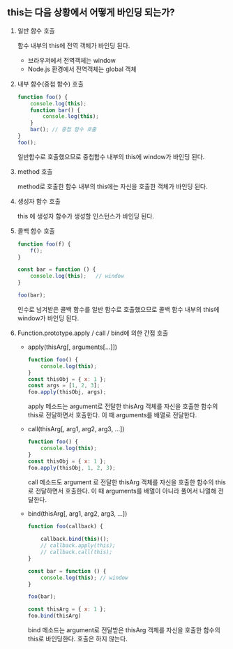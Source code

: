 ## this는 다음 상황에서 어떻게 바인딩 되는가?
1. 일반 함수 호출

   함수 내부의 this에 전역 객체가 바인딩 된다.

   - 브라우저에서 전역객체는  window
   - Node.js 환경에서 전역객체는 global 객체

2. 내부 함수(중첩 함수) 호출

   ``` javascript
   function foo() {
       console.log(this);
       function bar() {
           console.log(this);
       }
       bar(); // 중첩 함수 호출
   }
   foo();
   ```

   일반함수로 호출했으므로  중첩함수 내부의 this에 window가 바인딩 된다.

3. method 호출

   method로 호출한 함수 내부의 this에는 자신을 호출한 객체가 바인딩 된다.

4. 생성자 함수 호출

   this 에 생성자 함수가 생성할 인스턴스가 바인딩 된다.

5. 콜백 함수 호출

   ```javascript
   function foo(f) {
       f();
   } 
   
   const bar = function () {
       console.log(this);	// window 
   }
   
   foo(bar);
   ```

   인수로 넘겨받은 콜백 함수를 일반 함수로 호출했으므로 콜백 함수 내부의 this에 window가 바인딩 된다.

6. Function.prototype.apply / call / bind에 의한 간접 호출

   - apply(thisArg[, arguments[...]])

     ```javascript
     function foo() {
         console.log(this);
     }
     const thisObj = { x: 1 };
     const args = [1, 2, 3];
     foo.apply(thisObj, args);
     ```

     apply 메소드는 argument로 전달한 thisArg 객체를 자신을 호출한 함수의 this로 전달하면서 호출한다. 이 때  arguments를 배열로 전달한다.

   - call(thisArg[, arg1, arg2, arg3, ...])

     ```javascript
     function foo() {
         console.log(this);
     }
     const thisObj = { x: 1 };
     foo.apply(thisObj, 1, 2, 3);
     ```

     call 메소드도  argument 로 전달한 thisArg 객체를 자신을 호출한 함수의 this로 전달하면서 호출한다. 이 때 arguments를 배열이 아니라 풀어서 나열해 전달한다.

   - bind(thisArg[, arg1, arg2, arg3, ...])

     ``` javascript
     function foo(callback) {
         
         callback.bind(this)();
         // callback.apply(this);
         // callback.call(this);
     } 
     
     const bar = function () {
         console.log(this);	// window 
     }
     
     foo(bar);
     
     const thisArg = { x: 1 };
     foo.bind(thisArg)
     ```

     bind 메소드는 argument로 전달받은 thisArg 객체를 자신을 호출한 함수의 this로 바인딩한다. 호출은 하지 않는다.

